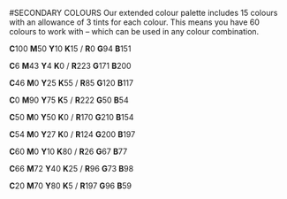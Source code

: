 #SECONDARY COLOURS
Our extended colour palette includes 15 colours with an allowance of 3 tints for each colour. This means you have 60 colours to work with – which can be used in any colour combination.

**C**100 **M**50 **Y**10 **K**15 / **R**0 **G**94 **B**151

**C**6 **M**43 **Y**4 **K**0 / **R**223 **G**171 **B**200

**C**46 **M**0 **Y**25 **K**55 / **R**85 **G**120 **B**117

**C**0 **M**90 **Y**75 **K**5 / **R**222 **G**50 **B**54

**C**50 **M**0 **Y**50 **K**0 / **R**170 **G**210 **B**154

**C**54 **M**0 **Y**27 **K**0 / **R**124 **G**200 **B**197

**C**60 **M**0 **Y**10 **K**80 / **R**26 **G**67 **B**77

**C**66 **M**72 **Y**40 **K**25 / **R**96 **G**73 **B**98

**C**20 **M**70 **Y**80 **K**5 / **R**197 **G**96 **B**59